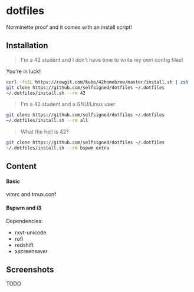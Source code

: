 # dotfiles
Norminette proof and it comes with an install script!

## Installation
>I'm a 42 student and I don't have time to write my own config files!

You're in luck!
```sh
curl -fsSL https://rawgit.com/kube/42homebrew/master/install.sh | zsh
git clone https://github.com/selfsigned/dotfiles ~/.dotfiles
~/.dotfiles/install.sh --rm 42
```

>I'm a 42 student and a GNU/Linux user
```sh
git clone https://github.com/selfsigned/dotfiles ~/.dotfiles
~/.dotfiles/install.sh --rm all
```

>What the hell is 42?
```sh
git clone https://github.com/selfsigned/dotfiles ~/.dotfiles
~/.dotfiles/install.sh --rm bspwm extra
```

## Content
#### Basic
vimrc and tmux.conf
#### Bspwm and i3
Dependencies:
- rxvt-unicode
- rofi
- redshift
- xscreensaver

## Screenshots
TODO
